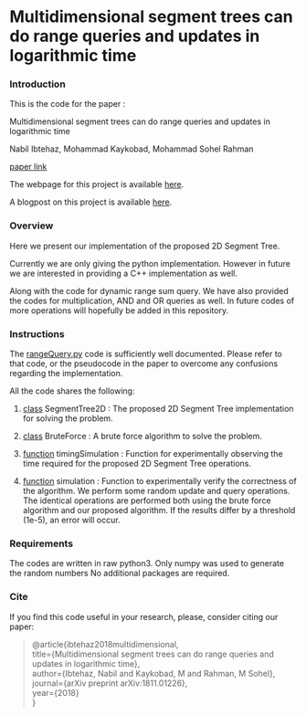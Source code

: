 # Multidimensional segment trees can do range queries and updates in logarithmic time

### Introduction

This is the code for the paper :

Multidimensional segment trees can do range queries and updates in logarithmic time

Nabil Ibtehaz, Mohammad Kaykobad, Mohammad Sohel Rahman

[paper link](https://www.researchgate.net/publication/328758294_Multidimensional_segment_trees_can_do_range_queries_and_updates_in_logarithmic_time)

The webpage for this project is available [here](). 

A blogpost on this project is available [here](). 


### Overview

Here we present our implementation of the proposed 2D Segment Tree.

Currently we are only giving the python implementation. However in future we are interested in providing a C++ implementation as well.


Along with the code for dynamic range sum query. We have also provided the codes for multiplication, AND and OR queries as well. In future codes of more operations will hopefully be added in this repository.

### Instructions

The [rangeQuery.py](https://github.com/robin-0/Multidimensional-Segment-Tree/blob/master/python/sumQuery.py) code is sufficiently well documented. Please refer to that code, or the pseudocode in the paper to overcome any confusions regarding the implementation.

All the code shares the following:

1. [class](https://github.com/robin-0/Multidimensional-Segment-Tree/blob/master/python/sumQuery.py) SegmentTree2D : The proposed 2D Segment Tree implementation for solving the problem.


2. [class](https://github.com/robin-0/Multidimensional-Segment-Tree/blob/master/python/sumQuery.py) BruteForce : A brute force algorithm to solve the problem.


3. [function](https://github.com/robin-0/Multidimensional-Segment-Tree/blob/master/python/sumQuery.py) timingSimulation : Function for experimentally observing the time required for the proposed 2D Segment Tree operations.


4. [function](https://github.com/robin-0/Multidimensional-Segment-Tree/blob/master/python/sumQuery.py) simulation : Function to experimentally verify the correctness of the algorithm. We perform some random update and query operations. The identical operations are performed both using the brute force algorithm and our proposed algorithm. If the results differ by a threshold (1e-5), an error will occur.

### Requirements

The codes are written in raw python3. Only numpy was used to generate the random numbers
No additional packages are required.

### Cite

If you find this code useful in your research, please, consider citing our paper:

>@article{ibtehaz2018multidimensional,\
>  title={Multidimensional segment trees can do range queries and updates in logarithmic time},\
>  author={Ibtehaz, Nabil and Kaykobad, M and Rahman, M Sohel},\
>  journal={arXiv preprint arXiv:1811.01226},\
>  year={2018}\
>}
